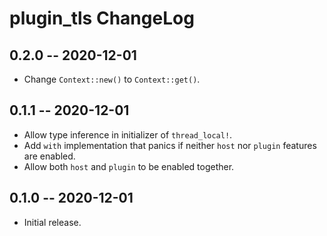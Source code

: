 # plugin_tls ChangeLog

## 0.2.0  -- 2020-12-01
* Change `Context::new()` to `Context::get()`.

## 0.1.1  -- 2020-12-01
* Allow type inference in initializer of `thread_local!`.
* Add `with` implementation that panics if neither `host` nor `plugin` features
  are enabled.
* Allow both `host` and `plugin` to be enabled together.

## 0.1.0  -- 2020-12-01
* Initial release.
